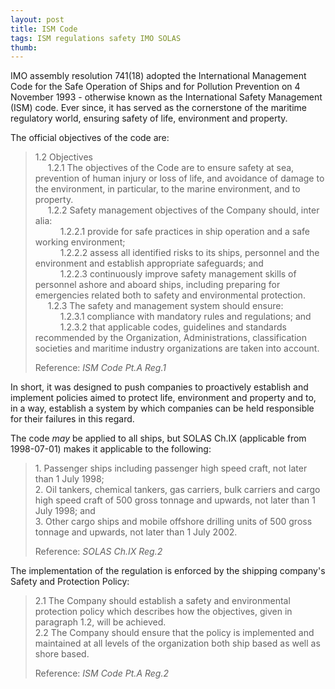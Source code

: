 ```yaml
---
layout: post
title: ISM Code
tags: ISM regulations safety IMO SOLAS
thumb: 
---
```


IMO assembly resolution 741(18) adopted the International Management Code for the Safe Operation of Ships and for Pollution Prevention on 4 November 1993 - otherwise known as the International Safety Management (ISM) code.  Ever since, it has served as the cornerstone of the maritime regulatory world, ensuring safety of life, environment and property.

The official objectives of the code are:
      
>1.2 Objectives  
><span style="margin-left:20px;">1.2.1 The objectives of the Code are to ensure safety at sea, prevention of human injury or loss of life, and avoidance of damage to the environment, in particular, to the marine environment, and to property.</span>  
><span style="margin-left:20px;">1.2.2 Safety management objectives of the Company should, inter alia:</span>  
><span style="margin-left:40px;">1.2.2.1 provide for safe practices in ship operation and a safe working environment;</span>  
><span style="margin-left:40px;">1.2.2.2     assess all identified risks to its ships, personnel and the environment and establish appropriate safeguards; and</span>  
><span style="margin-left:40px;">1.2.2.3     continuously improve safety management skills of personnel ashore and aboard ships, including preparing for emergencies related both to safety and environmental protection.</span>  
><span style="margin-left:20px;">1.2.3 The safety and management system should ensure:</span>  
><span style="margin-left:40px;">1.2.3.1     compliance with mandatory rules and regulations; and</span>  
><span style="margin-left:40px;">1.2.3.2     that applicable codes, guidelines and standards recommended by the Organization, Administrations, classification societies and maritime industry organizations are taken into account.</span>  
>
>Reference: *ISM Code Pt.A Reg.1*


In short, it was designed to push companies to proactively establish and implement policies aimed to protect life, environment and property and to, in a way, establish a system by which companies can be held responsible for their failures in this regard.

The code *may* be applied to all ships, but SOLAS Ch.IX (applicable from 1998-07-01) makes it applicable to the following: 
>1\. Passenger ships including passenger high speed craft, not later than 1 July 1998;  
>2\. Oil tankers, chemical tankers, gas carriers, bulk carriers and cargo high speed craft of 500 gross tonnage and upwards, not later than 1 July 1998; and  
>3\. Other cargo ships and mobile offshore drilling units of 500 gross tonnage and upwards, not later than 1 July 2002.  
>
>Reference: *SOLAS Ch.IX Reg.2*


The implementation of the regulation is enforced by the shipping company's Safety and Protection Policy:
>2.1    The Company should establish a safety and environmental protection policy which describes how the objectives, given in paragraph 1.2, will be achieved.  
>2.2    The Company should ensure that the policy is implemented and maintained at all levels of the organization both ship based as well as shore based.
>
>Reference: *ISM Code Pt.A Reg.2*

